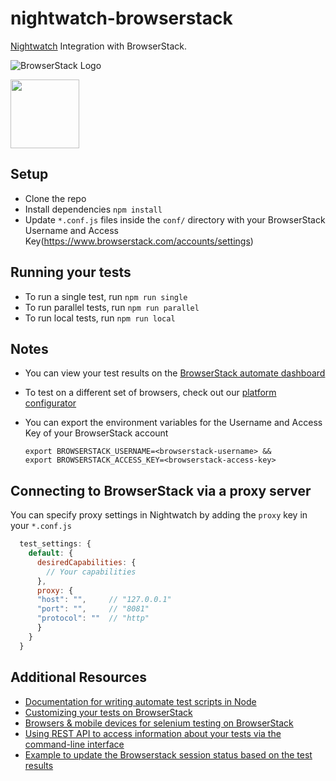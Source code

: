 # nightwatch-browserstack
[Nightwatch](http://nightwatchjs.org/) Integration with BrowserStack.

![BrowserStack Logo](https://d98b8t1nnulk5.cloudfront.net/production/images/layout/logo-header.png?1469004780)

<img src ="http://nightwatchjs.org/img/logo-nightwatch.png" height = "110">

## Setup
* Clone the repo
* Install dependencies `npm install`
* Update `*.conf.js` files inside the `conf/` directory with your BrowserStack Username and Access Key(https://www.browserstack.com/accounts/settings)

## Running your tests
- To run a single test, run `npm run single`
- To run parallel tests, run `npm run parallel`
- To run local tests, run `npm run local`

## Notes
* You can view your test results on the [BrowserStack automate dashboard](https://www.browserstack.com/automate)
* To test on a different set of browsers, check out our [platform configurator](https://www.browserstack.com/automate/node#setting-os-and-browser)
* You can export the environment variables for the Username and Access Key of your BrowserStack account
  
  ```
  export BROWSERSTACK_USERNAME=<browserstack-username> &&
  export BROWSERSTACK_ACCESS_KEY=<browserstack-access-key>
  ```

## Connecting to BrowserStack via a proxy server
You can specify proxy settings in Nightwatch by adding the `proxy` key in your `*.conf.js` 

```javascript
  test_settings: {
    default: {
      desiredCapabilities: {
        // Your capabilities
      },
      proxy: {
      "host": "",     // "127.0.0.1"
      "port": "",     // "8081"
      "protocol": ""  // "http"
      }
    }
  }
```
  
## Additional Resources
* [Documentation for writing automate test scripts in Node](https://www.browserstack.com/automate/node)
* [Customizing your tests on BrowserStack](https://www.browserstack.com/automate/capabilities)
* [Browsers & mobile devices for selenium testing on BrowserStack](https://www.browserstack.com/list-of-browsers-and-platforms?product=automate)
* [Using REST API to access information about your tests via the command-line interface](https://www.browserstack.com/automate/rest-api)
* [Example to update the Browserstack session status based on the test results](https://github.com/blueimp/nightwatch-browserstack)
